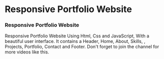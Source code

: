 # Responsive Portfolio Website 

### Responsive Portfolio Website 
Responsive Portfolio Website Using Html, Css and JavaScript, With a beautiful user interface. It contains a Header, Home, About, Skills, , Projects, Portfolio, Contact and Footer.
Don't forget to join the channel for more videos like this. 


